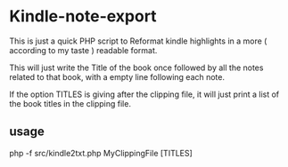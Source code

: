 # Kindle-note-export

This is just a quick PHP script to Reformat kindle highlights in a more 
( according to my taste ) readable format.

This will just write the Title of the book once followed by all the 
notes related to that book, with a empty line following each note. 
  
If the option TITLES is giving after the clipping file, it will just print
a list of the book titles in the clipping file.

## usage

php -f src/kindle2txt.php MyClippingFile [TITLES]
